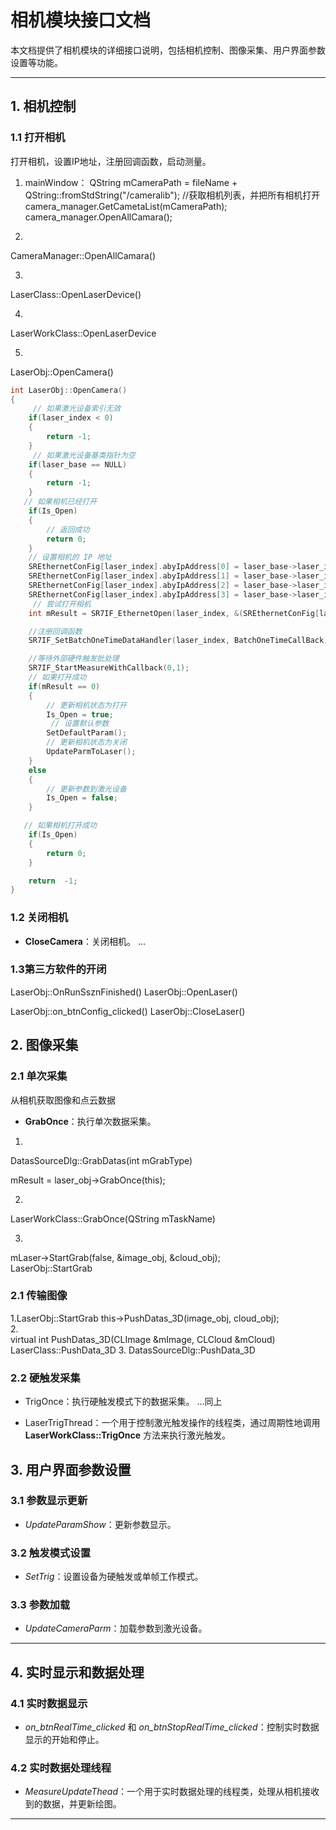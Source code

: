 
# 相机模块接口文档

本文档提供了相机模块的详细接口说明，包括相机控制、图像采集、用户界面参数设置等功能。

---

## 1. 相机控制

### 1.1 打开相机

打开相机，设置IP地址，注册回调函数，启动测量。

1. mainWindow：
    QString mCameraPath = fileName + QString::fromStdString("/cameralib");
    //获取相机列表，并把所有相机打开
    camera_manager.GetCametaList(mCameraPath);
    camera_manager.OpenAllCamara();

2.
CameraManager::OpenAllCamara()

3.
LaserClass::OpenLaserDevice()

4.
LaserWorkClass::OpenLaserDevice

5.
LaserObj::OpenCamera()

```cpp
int LaserObj::OpenCamera()
{
     // 如果激光设备索引无效
    if(laser_index < 0)
    {
        return -1;
    }
     // 如果激光设备基类指针为空
    if(laser_base == NULL)
    {
        return -1;
    }
   // 如果相机已经打开
    if(Is_Open)
    {
        // 返回成功
        return 0;
    }
    // 设置相机的 IP 地址
    SREthernetConFig[laser_index].abyIpAddress[0] = laser_base->laser_info.LaserIPAdress[0];
    SREthernetConFig[laser_index].abyIpAddress[1] = laser_base->laser_info.LaserIPAdress[1];
    SREthernetConFig[laser_index].abyIpAddress[2] = laser_base->laser_info.LaserIPAdress[2];
    SREthernetConFig[laser_index].abyIpAddress[3] = laser_base->laser_info.LaserIPAdress[3];
     // 尝试打开相机
    int mResult = SR7IF_EthernetOpen(laser_index, &(SREthernetConFig[laser_index]));

    //注册回调函数
    SR7IF_SetBatchOneTimeDataHandler(laser_index, BatchOneTimeCallBack);

    //等待外部硬件触发批处理
    SR7IF_StartMeasureWithCallback(0,1);
    // 如果打开成功
    if(mResult == 0)
    {
        // 更新相机状态为打开
        Is_Open = true;
         // 设置默认参数
        SetDefaultParam();
        // 更新相机状态为关闭
        UpdateParmToLaser();
    }
    else
    {
        // 更新参数到激光设备
        Is_Open = false;
    }

   // 如果相机打开成功
    if(Is_Open)
    {
        return 0;
    }

    return  -1;
}

```

### 1.2 关闭相机

- **CloseCamera**：关闭相机。
...


### 1.3第三方软件的开闭

LaserObj::OnRunSsznFinished()
LaserObj::OpenLaser()

LaserObj::on_btnConfig_clicked()
LaserObj::CloseLaser()



## 2. 图像采集

### 2.1 单次采集 

从相机获取图像和点云数据

- **GrabOnce**：执行单次数据采集。

1.
DatasSourceDlg::GrabDatas(int mGrabType)

mResult = laser_obj->GrabOnce(this); 

2.
LaserWorkClass::GrabOnce(QString mTaskName)

3.
mLaser->StartGrab(false, &image_obj, &cloud_obj);  
LaserObj::StartGrab

### 2.1 传输图像

1.LaserObj::StartGrab
this->PushDatas_3D(image_obj, cloud_obj);  
2.  
virtual int PushDatas_3D(CLImage &mImage, CLCloud &mCloud)   
LaserClass::PushData_3D
3.
DatasSourceDlg::PushData_3D


### 2.2 硬触发采集 
- TrigOnce：执行硬触发模式下的数据采集。
...同上

- LaserTrigThread：一个用于控制激光触发操作的线程类，通过周期性地调用 **LaserWorkClass::TrigOnce** 方法来执行激光触发。





## 3. 用户界面参数设置

### 3.1 参数显示更新
- *UpdateParamShow*：更新参数显示。

### 3.2 触发模式设置
- *SetTrig*：设置设备为硬触发或单帧工作模式。

### 3.3 参数加载
- *UpdateCameraParm*：加载参数到激光设备。

---


## 4. 实时显示和数据处理

### 4.1 实时数据显示
- *on_btnRealTime_clicked* 和 *on_btnStopRealTime_clicked*：控制实时数据显示的开始和停止。

### 4.2 实时数据处理线程
- *MeasureUpdateThead*：一个用于实时数据处理的线程类，处理从相机接收到的数据，并更新绘图。

---





